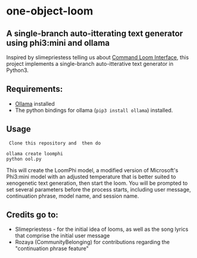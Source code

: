 # one-object-loom
## A single-branch auto-itterating text generator using phi3:mini and ollama
Inspired by slimepriestess telling us about [Command Loom Interface](https://github.com/socketteer/clooi), this project implements a single-branch auto-itterative text generator in Python3.
## Requirements:
* [Ollama](https://ollama.com/) installed
* The python bindings for ollama (`pip3 install ollama`) installed.


## Usage
     Clone this repository and  then do
```
ollama create loomphi
python ool.py
```
This will create the LoomPhi model, a modified version of Microsoft's Phi3:mini model with an adjusted temperature that is better suited to xenogenetic text generation, then start the loom.
You will be prompted to set several parameters before the process starts, including user message, continuation phrase, model name, and session name.


## Credits go to:
* Slimepriestess - for the initial idea of looms, as well as the song lyrics that comprise the initial user message
* Rozaya (CommunityBelonging) for contributions regarding the "continuation phrase feature"
  
